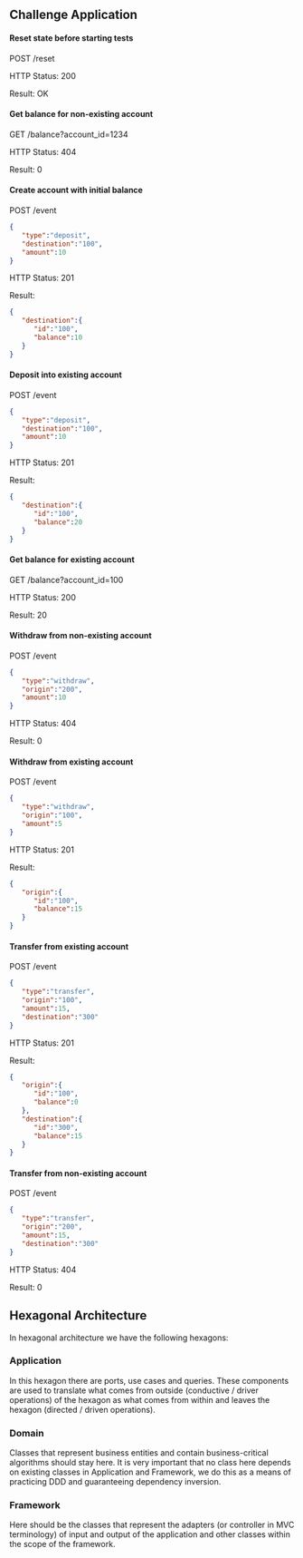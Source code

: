 ## Challenge Application

#### Reset state before starting tests

POST /reset

HTTP Status: 200 

Result: OK

#### Get balance for non-existing account

GET /balance?account_id=1234

HTTP Status: 404 

Result: 0

#### Create account with initial balance

POST /event 
```json
{
   "type":"deposit",
   "destination":"100",
   "amount":10
}
```

HTTP Status: 201

Result:
```json 
{
   "destination":{
      "id":"100",
      "balance":10
   }
}
```

#### Deposit into existing account

POST /event 

```json
{
   "type":"deposit",
   "destination":"100",
   "amount":10
}
```

HTTP Status: 201

Result: 
```json
{
   "destination":{
      "id":"100",
      "balance":20
   }
}
```

#### Get balance for existing account

GET /balance?account_id=100

HTTP Status: 200
 
Result: 20

#### Withdraw from non-existing account

POST /event 

```json
{
   "type":"withdraw",
   "origin":"200",
   "amount":10
}
```
HTTP Status: 404 

Result: 0

#### Withdraw from existing account

POST /event 
```json
{
   "type":"withdraw",
   "origin":"100",
   "amount":5
}
```

HTTP Status: 201

Result:
```json
{
   "origin":{
      "id":"100",
      "balance":15
   }
}
```

#### Transfer from existing account

POST /event 
```json
{
   "type":"transfer",
   "origin":"100",
   "amount":15,
   "destination":"300"
}
```

HTTP Status: 201

Result:
```json
{
   "origin":{
      "id":"100",
      "balance":0
   },
   "destination":{
      "id":"300",
      "balance":15
   }
}
```

#### Transfer from non-existing account

POST /event 
```json
{
   "type":"transfer",
   "origin":"200",
   "amount":15,
   "destination":"300"
}
```

HTTP Status: 404

Result: 0

## Hexagonal Architecture

In hexagonal architecture we have the following hexagons:

### Application
In this hexagon there are ports, use cases and queries. These components are used to translate what comes from outside (conductive / driver operations) of the hexagon as what comes from within and leaves the hexagon (directed / driven operations).

### Domain
Classes that represent business entities and contain business-critical algorithms should stay here. It is very important that no class here depends on existing classes in Application and Framework, we do this as a means of practicing DDD and guaranteeing dependency inversion.

### Framework
Here should be the classes that represent the adapters (or controller in MVC terminology) of input and output of the application and other classes within the scope of the framework.
